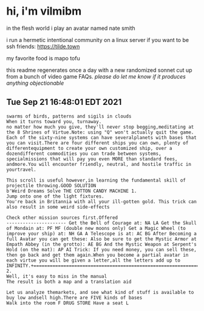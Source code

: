 # hi, i'm vilmibm

in the flesh world i play an avatar named nate smith

i run a hermetic intentional community on a linux server if you want to be ssh friends: https://tilde.town

my favorite food is mapo tofu

this readme regenerates once a day with a new randomized sonnet cut up from a bunch of video game FAQs.
_please do let me know if it produces anything objectionable_

## Tue Sep 21 16:48:01 EDT 2021

    swarms of birds, patterns and sigils in clouds
    When it turns toward you, turnaway.
    no matter how much you give, they'll never stop begging,meditating at the 8 Shrines of Virtue.Note: using "Q" won't actually quit the game.
    Each of the sixty-nine systems can have severalplanets with bases that you can visit.There are four different ships you can own, plenty of differentequipment to create your own customized ship, over a dozendifferent commodities you can trade between systems, specialmissions that will pay you even MORE than standard fees, andmore.You will encounter friendly, neutral, and hostile traffic in yourtravel.
    
    This scroll is useful however,in learning the fundamental skill of projectile throwing.GOOD SOLUTION
    b'Weird Dreams Solve THE COTTON CANDY MACHINE 1.
    Jump onto one of the light fixtures.
    You're back in Britannia with all your ill-gotten gold. This trick can also result in some weird side-effects
    
    Check other mission sources first.Offered
    ---------------------- Get the Bell of Courage at: NA LA Get the Skull of Mondain at: PF MF (double new moons only) Get a Magic Wheel (to improve your ship) at: NH GA A Telescope is at: AC BG After Becoming a full Avatar you can get these: Also be sure to get the Mystic Armor at Empath Abbey (in the grotto): AE BG And the Mystic Weapon at Serpent's Hold (on the mat): AP AI Trick: If you need money, you can sell these, then go back and get them again.When you become a partial avatar in each virtue you will be given a letter,all the letters add up to INFINITY.+=============================================================================+| 2.
    Well, it's easy to miss in the manual
    The result is both a map and a translation aid
    
    Let us analyze themarkets, and see what kind of stuff is available to buy low andsell high.There are FIVE kinds of bases
    Walk into the room F DRUG STORE Have a seat L
